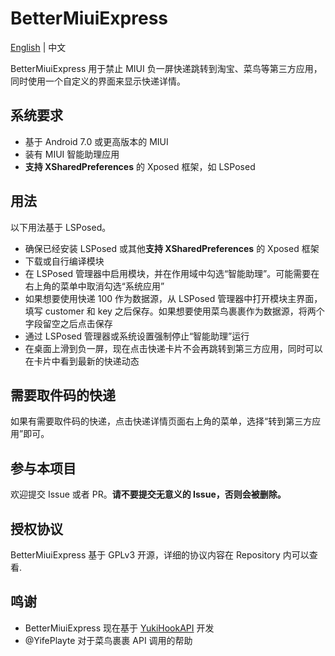 # BetterMiuiExpress

[English](README.md) | 中文

BetterMiuiExpress 用于禁止 MIUI 负一屏快递跳转到淘宝、菜鸟等第三方应用，同时使用一个自定义的界面来显示快递详情。

## 系统要求

- 基于 Android 7.0 或更高版本的 MIUI
- 装有 MIUI 智能助理应用
- **支持 XSharedPreferences** 的 Xposed 框架，如 LSPosed

## 用法

以下用法基于 LSPosed。

- 确保已经安装 LSPosed 或其他**支持 XSharedPreferences** 的 Xposed 框架
- 下载或自行编译模块
- 在 LSPosed 管理器中启用模块，并在作用域中勾选“智能助理”。可能需要在右上角的菜单中取消勾选“系统应用”
- 如果想要使用快递 100 作为数据源，从 LSPosed 管理器中打开模块主界面，填写 customer 和 key 之后保存。如果想要使用菜鸟裹裹作为数据源，将两个字段留空之后点击保存
- 通过 LSPosed 管理器或系统设置强制停止“智能助理”运行
- 在桌面上滑到负一屏，现在点击快递卡片不会再跳转到第三方应用，同时可以在卡片中看到最新的快递动态

## 需要取件码的快递

如果有需要取件码的快递，点击快递详情页面右上角的菜单，选择“转到第三方应用”即可。

## 参与本项目

欢迎提交 Issue 或者 PR。**请不要提交无意义的 Issue，否则会被删除。**

## 授权协议

BetterMiuiExpress 基于 GPLv3 开源，详细的协议内容在 Repository 内可以查看.

## 鸣谢

- BetterMiuiExpress 现在基于 [YukiHookAPI](https://github.com/fankes/YukiHookAPI) 开发
- @YifePlayte 对于菜鸟裹裹 API 调用的帮助
